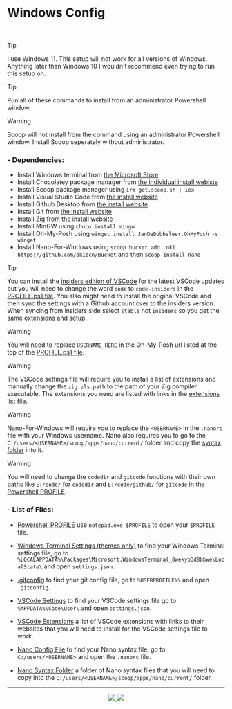 # Windows Config

<br />

> [!TIP]
> I use Windows 11. This setup will not work for all versions of Windows. Anything later than Windows 10 I wouldn't recommend even trying to run this setup on.

> [!TIP]
> Run all of these commands to install from an administrator Powershell window.

> [!WARNING]
> Scoop will not install from the command using an administrator Powershell window. Install Scoop seperately without administrator.

### - Dependencies:
  - Install Windows terminal from [the Microsoft Store](https://apps.microsoft.com/detail/9n0dx20hk701?hl=en-gb&gl=US)
  - Install Chocolatey package manager from [the individual install webiste](https://chocolatey.org/install#individual)
  - Install Scoop package manager using `irm get.scoop.sh | iex`
  - Install Visual Studio Code from [the install website](https://code.visualstudio.com/download)
  - Install Github Desktop from [the install website](https://desktop.github.com/download/)
  - Install Git from [the install website](https://git-scm.com/downloads/win)
  - Install Zig from [the install website](https://ziglang.org/learn/getting-started/)
  - Install MinGW using `choco install mingw`
  - Install Oh-My-Posh using `winget install JanDeDobbeleer.OhMyPosh -s winget`
  - Install Nano-For-Windows using `scoop bucket add .oki https://github.com/okibcn/Bucket` and then `scoop install nano`

> [!TIP]
> You can install the [insiders edition of VSCode](https://code.visualstudio.com/insiders/) for the latest VSCode updates but you will need to change the word `code` to `code-insiders` in the [PROFILE.ps1 file](/Windows/Powershell/PROFILE.ps1). You also might need to install the original VSCode and then sync the settings with a Github account over to the insiders version. When syncing from insiders side select `stable` not `insiders` so you get the same extensions and setup. 

> [!WARNING]
> You will need to replace `USERNAME_HERE` in the Oh-My-Posh url listed at the top of the [PROFILE.ps1 file](/Windows/Powershell/PROFILE.ps1).

> [!WARNING]
> The VSCode settings file will require you to install a list of extensions and manually change the `zig.zls.path` to the path of your Zig compiler executable. The extensions you need are listed with links in the [extensions list](/Windows/VSCode/extensions.md) file.

> [!WARNING]
> Nano-For-Windows will require you to replace the `<USERNAME>` in the `.nanorc` file with your Windows username. Nano also requires you to go to the `C:/users/<USERNAME>/scoop/apps/nano/current/` folder and copy the [syntax folder](/Windows/nano/syntax/) into it.

> [!WARNING]
> You will need to change the `codedir` and `gitcode` functions with their own paths like `E:/code/` for `codedir` and `E:/code/github/` for `gitcode` in the [Powershell PROFILE](/Windows/Powershell/PROFILE.ps1).

### - List of Files:
  - [Powershell PROFILE](/Windows/Powershell/PROFILE.ps1) use `notepad.exe $PROFILE` to open your `$PROFILE` file.
  - [Windows Terminal Settings (themes only)](/Windows/Terminal/settings.json) to find your Windows Terminal settings file, go to `%LOCALAPPDATA%\Packages\Microsoft.WindowsTerminal_8wekyb3d8bbwe\LocalState\` and open `settings.json`.

  - [.gitconfig](/Windows/Git/.gitconfig) to find your git config file, go to `%USERPROFILE%\` and open `.gitconfig`.

  - [VSCode Settings](/Windows/VSCode/settings.json) to find your VSCode settings file go to `%APPDATA%\Code\User\` and open `settings.json`.
  - [VSCode Extensions](/Windows/VSCode/extensions.md) a list of VSCode extensions with links to their websites that you will need to install for the VSCode settings file to work.

  - [Nano Config File](/Windows/nano/.nanorc) to find your Nano syntax file, go to `C:/users/<USERNAME>` and open the `.nanorc` file.
  - [Nano Syntax Folder](/Windows/nano/syntax) a folder of Nano syntax files that you will need to copy into the `C:/users/<USERNAME>/scoop/apps/nano/current/` folder.


<hr />

<div align="center"> 
  <a href="https://github.com/james-beans/Profile-Configs" target="_blank">
    <img src="https://custom-icon-badges.demolab.com/badge/Go-Home-1F222E?style=for-the-badge&color=black&logoColor=black&logo=home&labelColor=white" target="_blank" />
  </a>
  <a href="https://github.com/james-beans/Profile-Configs/blob/main/LICENSE" target="_blank">
    <img src="https://custom-icon-badges.demolab.com/badge/GNU-GPLV3-1F222E?style=for-the-badge&color=black&logoColor=black&logo=law&labelColor=white" target="_blank" />
  </a>
</div>
